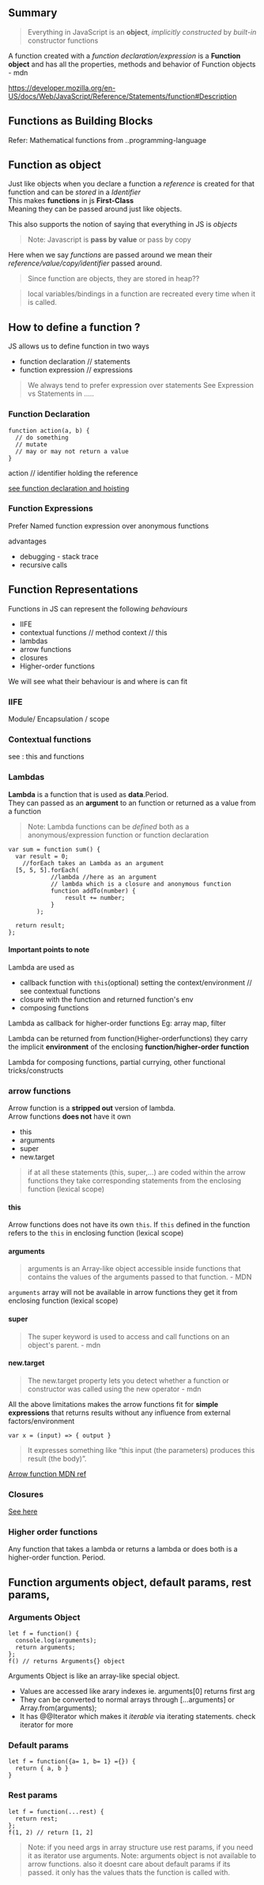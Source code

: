## Summary

> Everything in JavaScript is an **object**, *implicitly constructed*
by *built-in* constructor functions

A function created with a *function declaration/expression*
is a **Function object** and has all the properties, methods
and behavior of Function objects - mdn

https://developer.mozilla.org/en-US/docs/Web/JavaScript/Reference/Statements/function#Description

## Functions as Building Blocks

Refer: Mathematical functions from ..programming-language

## Function as object
Just like objects when you declare a function a *reference* is created for
that function and can be *stored* in a *Identifier*  
This makes **functions** in js **First-Class**  
Meaning they can be passed around just like objects.

This also supports the notion of saying that everything in JS is *objects*


> Note: Javascript is **pass by value** or pass by copy

Here when we say *functions* are passed around we mean their *reference/value/copy/identifier*
passed around.

> Since function are objects, they are stored in heap??

> local variables/bindings in a function are recreated every time when it is called.


## How to define a function ?
JS allows us to define function in two ways
  - function declaration  // statements
  - function expression   // expressions

> We always tend to prefer expression over statements
> See Expression vs Statements in .....


### Function Declaration
```
function action(a, b) {
  // do something
  // mutate
  // may or may not return a value
}
```
action // identifier holding the reference

[see function declaration and hoisting](../scope/scopes-and-hoisting.md)

### Function Expressions
Prefer Named function expression over anonymous functions

advantages
  - debugging - stack trace
  - recursive calls


## Function Representations
Functions in JS can represent the following *behaviours*  


- IIFE
- contextual functions // method context // this
- lambdas
- arrow functions
- closures
- Higher-order functions

We will see what their behaviour is and where is can fit

### IIFE
Module/ Encapsulation / scope


### Contextual functions
see : this and functions


### Lambdas
**Lambda** is a function that is used as **data**.Period.  
They can passed as an **argument** to an function or returned as a value from
a function

> Note: Lambda functions can be *defined* both as a anonymous/expression function
or function declaration

```
var sum = function sum() {
  var result = 0;
	//forEach takes an Lambda as an argument
  [5, 5, 5].forEach(
			//lambda //here as an argument
			// lambda which is a closure and anonymous function
			function addTo(number) {
				result += number;
			}
		);

  return result;
};

```

#### Important points to note
Lambda are used as
  - callback function with `this`(optional) setting the context/environment // see contextual functions
  - closure with the function and returned function's env
  - composing functions


Lambda as callback for higher-order functions Eg: array map, filter  

Lambda can be returned from function(Higher-orderfunctions) they carry the
implicit **environment** of the enclosing **function/higher-order function**  

Lambda for composing functions, partial currying, other functional tricks/constructs


### arrow functions
Arrow function is a **stripped out** version of lambda.  
Arrow functions **does not** have it own
  - this
  - arguments
  - super
  - new.target

> if at all these statements (this, super,...) are coded within the arrow functions
they take corresponding statements from the enclosing function (lexical scope)

#### this
Arrow functions does not have its own `this`. If `this` defined in the
function refers to the `this` in enclosing function (lexical scope)

#### arguments
> arguments is an Array-like object accessible inside functions that contains the values of the arguments passed to that function. - MDN

`arguments` array will not be available in arrow functions they get it from
enclosing function (lexical scope)

#### super
> The super keyword is used to access and call functions on an object's parent. - mdn

#### new.target
> The new.target property lets you detect whether a function or constructor was called using the new operator - mdn

All the above limitations makes the arrow functions fit for **simple expressions**
that returns results without any influence from external factors/environment

```
var x = (input) => { output }
```
>It expresses something like “this input (the parameters) produces this result (the body)”.

[Arrow function MDN ref](https://developer.mozilla.org/en-US/docs/Web/JavaScript/Reference/Functions/Arrow_functions)


### Closures
[See here ](../scope/scopes-and-hoisting.md#scope-of-a-closure)

### Higher order functions
Any function that takes a lambda or returns a lambda or does both is a
higher-order function. Period.


## Function arguments object, default params, rest params, 
### Arguments Object
```
let f = function() {
  console.log(arguments);
  return arguments;
};
f() // returns Arguments{} object
```
Arguments Object is like an array-like special object. 
- Values are accessed like arary indexes ie. arguments[0] returns first arg
- They can be converted to normal arrays through [...arguments] or Array.from(arguments);
- It has @@Iterator which makes it *iterable* via iterating statements. check iterator for more

### Default params
```
let f = function({a= 1, b= 1} ={}) {
  return { a, b } 
}
```
### Rest params
```
let f = function(...rest) {
  return rest;
};
f(1, 2) // return [1, 2]
```
> Note: if you need args in array structure use rest params, if you need it as iterator use arguments.
> Note: arguments object is not available to arrow functions. also it doesnt care about default params if its passed. 
> it only has the values thats the function is called with.



